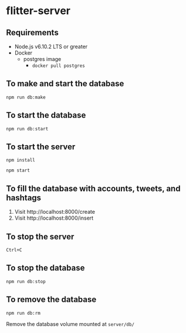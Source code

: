 # flitter-server

## Requirements
* Node.js v6.10.2 LTS or greater
* Docker
  * postgres image
    * `docker pull postgres`

## To make and start the database
`npm run db:make`

## To start the database
`npm run db:start`

## To start the server
`npm install`

`npm start`

## To fill the database with accounts, tweets, and hashtags
1. Visit http://localhost:8000/create
2. Visit http://localhost:8000/insert

## To stop the server
`Ctrl+C`

## To stop the database
`npm run db:stop`

## To remove the database
`npm run db:rm`

Remove the database volume mounted at `server/db/`

